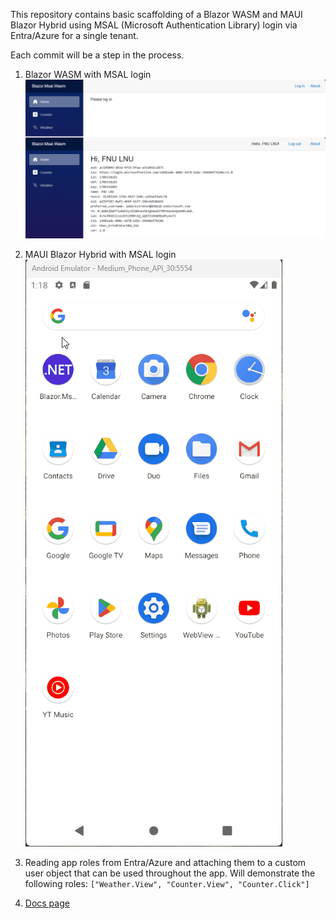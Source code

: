 This repository contains basic scaffolding of a Blazor WASM and MAUI Blazor Hybrid using MSAL (Microsoft Authentication Library) login via Entra/Azure for a single tenant.

Each commit will be a step in the process.

1. Blazor WASM with MSAL login
![01_BlazorWasmWithMsalLogin.png](docs%2F01_BlazorWasmWithMsalLogin.png)


2. MAUI Blazor Hybrid with MSAL login
![02_BlazorMauiHybridWithMsalLogin.gif](docs%2F02_BlazorMauiHybridWithMsalLogin.gif)

3. Reading app roles from Entra/Azure and attaching them to a custom user object that can be used throughout the app. Will demonstrate the following roles: `["Weather.View", "Counter.View", "Counter.Click"]`

4. [Docs page](https://learn.microsoft.com/en-us/azure/developer/mobile-apps/azure-mobile-apps/quickstarts/maui/authentication)
